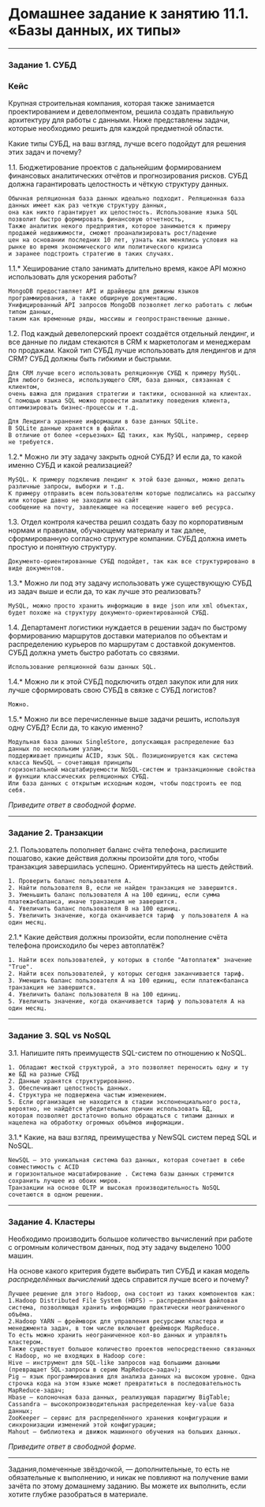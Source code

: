 # Домашнее задание к занятию 11.1. «Базы данных, их типы»

---

### Задание 1. СУБД

### Кейс
Крупная строительная компания, которая также занимается проектированием и девелопментом, решила создать 
правильную архитектуру для работы с данными. Ниже представлены задачи, которые необходимо решить для
каждой предметной области. 

Какие типы СУБД, на ваш взгляд, лучше всего подойдут для решения этих задач и почему? 
 
1.1. Бюджетирование проектов с дальнейшим формированием финансовых аналитических отчётов и прогнозирования рисков.
СУБД должна гарантировать целостность и чёткую структуру данных.

```
Обычная реляционная база данных идеально подходит. Реляционная база данных имеет как раз четкую структуру данных, 
она как никто гарантирует их целостность. Использование языка SQL позволит быстро формировать финансовую отчетность,
Также аналитик некого предприятия, которое занимается к примеру продажей недвижимости, сможет проанализировать рост/падение
цен на основании последних 10 лет, узнать как менялись условия на рынке во время экономического или политического кризиса
и заранее подстроить стратегию в таких случаях.
```

1.1.* Хеширование стало занимать длительно время, какое API можно использовать для ускорения работы? 

```
MongoDB предоставляет API и драйверы для дюжины языков программирования, а также обширную документацию. 
Унифицированный API запросов MongoDB позволяет легко работать с любым типом данных, 
таким как временные ряды, массивы и геопространственные данные.
```

1.2. Под каждый девелоперский проект создаётся отдельный лендинг, и все данные по лидам стекаются в CRM к 
маркетологам и менеджерам по продажам. Какой тип СУБД лучше использовать для лендингов и для CRM? 
СУБД должны быть гибкими и быстрыми.

```
Для CRM лучше всего использовать реляционную СУБД к примеру MySQL. 
Для любого бизнеса, использующего CRM, база данных, связанная с клиентом, 
очень важна для придания стратегии и тактики, основанной на клиентах. 
С помощью языка SQL можно провести аналитику поведения клиента, оптимизировать бизнес-процессы и т.д. 
```

```
Для Лендинга хранение информации в базе данных SQLite. 
В SQLite данные хранятся в файлах. 
В отличие от более «серьезных» БД таких, как MySQL, например, сервер не требуется.
```

1.2.* Можно ли эту задачу закрыть одной СУБД? И если да, то какой именно СУБД и какой реализацией?

```
MySQL. К примеру подключив лендинг к этой базе данных, можно делать различные запросы, выборки и т.д. 
К примеру отправить всем пользователям которые подписались на рассылку или которые давно не заходили на сайт 
сообщение на почту, завлекающее на посещение нашего веб ресурса.
```

1.3. Отдел контроля качества решил создать базу по корпоративным нормам и правилам, обучающему материалу 
и так далее, сформированную согласно структуре компании. СУБД должна иметь простую и понятную структуру.

```
Документо-ориентированные СУБД подойдет, так как все структурировано в виде документов.
```

1.3.* Можно ли под эту задачу использовать уже существующую СУБД из задач выше и если да, то как лучше это 
реализовать?

```
MySQL, можно просто хранить информацию в виде json или xml объектах, будет похоже на структуру документо-ориентированной СУБД.
```

1.4. Департамент логистики нуждается в решении задач по быстрому формированию маршрутов доставки материалов 
по объектам и распределению курьеров по маршрутам с доставкой документов. СУБД должна уметь быстро работать
со связями.

```
Использование реляционной базы данных SQL.
```

1.4.* Можно ли к этой СУБД подключить отдел закупок или для них лучше сформировать свою СУБД в связке с СУБД 
логистов?

```
Можно.
```

1.5.* Можно ли все перечисленные выше задачи решить, используя одну СУБД? Если да, то какую именно?

```
Модульная база данных SingleStore, допускающая распределение баз данных по нескольким узлам, 
поддерживает принципы ACID, язык SQL. Позиционируется как система класса NewSQL — сочетающая принципы 
горизонтальной масштабируемости NoSQL-систем и транзакционные свойства и функции классических реляционных СУБД.
Или база данных с открытым исходным кодом, чтобы подстроить ее под себя.
```

*Приведите ответ в свободной форме.*

---

### Задание 2. Транзакции

2.1. Пользователь пополняет баланс счёта телефона, распишите пошагово, какие действия должны произойти для того, чтобы 
транзакция завершилась успешно. Ориентируйтесь на шесть действий.

```
1. Проверить баланс пользователя A.
2. Найти пользователя B, если не найден транзакция не завершится.
3. Уменьшить баланс пользователя A на 100 единиц, если сумма платежа<баланса, иначе транзакция не завершится.
4. Увеличить баланс пользователя B на 100 единиц.
5. Увеличить значение, когда оканчивается тариф  у пользователя A на один месяц.
```

2.1.* Какие действия должны произойти, если пополнение счёта телефона происходило бы через автоплатёж?

```
1. Найти всех пользователей, у которых в столбе "Автоплатеж" значение "True".
2. Найти всех пользователей, у которых сегодня заканчивается тариф.
3. Уменшить баланс пользователя A на 100 единиц, если платеж<баланса транзакция не завершится.
4. Увеличить баланс пользователя B на 100 единиц.
5. Увеличить значение, когда оканчивается тариф у пользователя A на один месяц.
```

---

### Задание 3. SQL vs NoSQL

3.1. Напишите пять преимуществ SQL-систем по отношению к NoSQL. 

```
1. Обладают жесткой структурой, а это позволяет переносить одну и ту же БД на разные СУБД
2. Данные хранятся структурированно.
3. Обеспечивают целостность данных.
4. Структура не подвержена частым изменением.
5. Если организация не находится в стадии экспоненциального роста, вероятно, не найдётся убедительных причин использовать БД, 
которая позволяет достаточно вольно обращаться с типами данных и нацелена на обработку огромных объёмов информации.
```

3.1.* Какие, на ваш взгляд, преимущества у NewSQL систем перед SQL и NoSQL.

```
NewSQL — это уникальная система баз данных, которая сочетает в себе совместимость с ACID 
и горизонтальное масштабирование . Система базы данных стремится сохранить лучшее из обоих миров. 
Транзакции на основе OLTP и высокая производительность NoSQL сочетаются в одном решении.
```

---

### Задание 4. Кластеры

Необходимо производить большое количество вычислений при работе с огромным количеством данных, под эту задачу 
выделено 1000 машин. 

На основе какого критерия будете выбирать тип СУБД и какая модель *распределённых вычислений* 
здесь справится лучше всего и почему?

```
Лучшее решение для этого Hadoop, она состоит из таких компонентов как:
1.Hadoop Distributed File System (HDFS) – распределённая файловая система, позволяющая хранить информацию практически неограниченного объёма.
2.Hadoop YARN – фреймворк для управления ресурсами кластера и менеджмента задач, в том числе включает фреймворк MapReduce.
То есть можно хранить неограниченное кол-во данных и управлять кластером.
Также существует большое количество проектов непосредственно связанных с Hadoop, но не входящих в Hadoop core:
Hive – инструмент для SQL-like запросов над большими данными (превращает SQL-запросы в серию MapReduce–задач);
Pig – язык программирования для анализа данных на высоком уровне. Одна строчка кода на этом языке может превратиться в последовательность MapReduce-задач;
Hbase – колоночная база данных, реализующая парадигму BigTable;
Cassandra – высокопроизводительная распределенная key-value база данных;
ZooKeeper – сервис для распределённого хранения конфигурации и синхронизации изменений этой конфигурации;
Mahout – библиотека и движок машинного обучения на больших данных.
```

*Приведите ответ в свободной форме.*

---

Задания,помеченные звёздочкой, — дополнительные, то есть не обязательные к выполнению, и никак не повлияют на получение вами зачёта по этому домашнему заданию. Вы можете их выполнить, если хотите глубже разобраться в материале.
